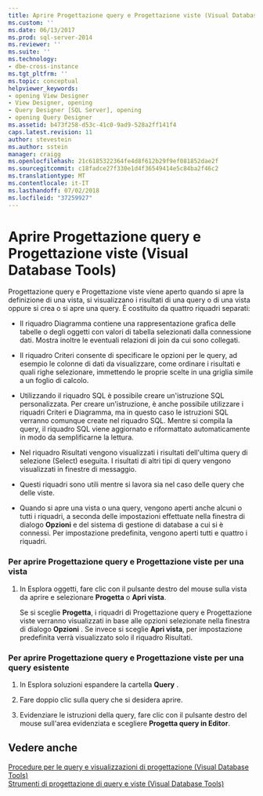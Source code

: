 ```yaml
---
title: Aprire Progettazione query e Progettazione viste (Visual Database Tools) | Microsoft Docs
ms.custom: ''
ms.date: 06/13/2017
ms.prod: sql-server-2014
ms.reviewer: ''
ms.suite: ''
ms.technology:
- dbe-cross-instance
ms.tgt_pltfrm: ''
ms.topic: conceptual
helpviewer_keywords:
- opening View Designer
- View Designer, opening
- Query Designer [SQL Server], opening
- opening Query Designer
ms.assetid: b473f258-d53c-41c0-9ad9-528a2ff141f4
caps.latest.revision: 11
author: stevestein
ms.author: sstein
manager: craigg
ms.openlocfilehash: 21c6185322364fe4d8f612b29f9ef081852dae2f
ms.sourcegitcommit: c18fadce27f330e1d4f36549414e5c84ba2f46c2
ms.translationtype: MT
ms.contentlocale: it-IT
ms.lasthandoff: 07/02/2018
ms.locfileid: "37259927"
---
```

# <a name="open-the-query-and-view-designer-visual-database-tools"></a>Aprire Progettazione query e Progettazione viste (Visual Database Tools)
  Progettazione query e Progettazione viste viene aperto quando si apre la definizione di una vista, si visualizzano i risultati di una query o di una vista oppure si crea o si apre una query. È costituito da quattro riquadri separati:  
  
-   Il riquadro Diagramma contiene una rappresentazione grafica delle tabelle o degli oggetti con valori di tabella selezionati dalla connessione dati. Mostra inoltre le eventuali relazioni di join da cui sono collegati.  
  
-   Il riquadro Criteri consente di specificare le opzioni per le query, ad esempio le colonne di dati da visualizzare, come ordinare i risultati e quali righe selezionare, immettendo le proprie scelte in una griglia simile a un foglio di calcolo.  
  
-   Utilizzando il riquadro SQL è possibile creare un'istruzione SQL personalizzata. Per creare un'istruzione, è anche possibile utilizzare i riquadri Criteri e Diagramma, ma in questo caso le istruzioni SQL verranno comunque create nel riquadro SQL. Mentre si compila la query, il riquadro SQL viene aggiornato e riformattato automaticamente in modo da semplificarne la lettura.  
  
-   Nel riquadro Risultati vengono visualizzati i risultati dell'ultima query di selezione (Select) eseguita. I risultati di altri tipi di query vengono visualizzati in finestre di messaggio.  
  
-   Questi riquadri sono utili mentre si lavora sia nel caso delle query che delle viste.  
  
-   Quando si apre una vista o una query, vengono aperti anche alcuni o tutti i riquadri, a seconda delle impostazioni effettuate nella finestra di dialogo **Opzioni** e del sistema di gestione di database a cui si è connessi. Per impostazione predefinita, vengono aperti tutti e quattro i riquadri.  
  
### <a name="to-open-the-query-and-view-designer-for-a-view"></a>Per aprire Progettazione query e Progettazione viste per una vista  
  
1.  In Esplora oggetti, fare clic con il pulsante destro del mouse sulla vista da aprire e selezionare **Progetta** o **Apri vista**.  
  
     Se si sceglie **Progetta**, i riquadri di Progettazione query e Progettazione viste verranno visualizzati in base alle opzioni selezionate nella finestra di dialogo **Opzioni** . Se invece si sceglie **Apri vista**, per impostazione predefinita verrà visualizzato solo il riquadro Risultati.  
  
### <a name="to-open-the-query-and-view-designer-for-an-existing-query"></a>Per aprire Progettazione query e Progettazione viste per una query esistente  
  
1.  In Esplora soluzioni espandere la cartella **Query** .  
  
2.  Fare doppio clic sulla query che si desidera aprire.  
  
3.  Evidenziare le istruzioni della query, fare clic con il pulsante destro del mouse sull'area evidenziata e scegliere **Progetta query in Editor**.  
  
## <a name="see-also"></a>Vedere anche  
 [Procedure per le query e visualizzazioni di progettazione &#40;Visual Database Tools&#41;](visual-database-tools.md)   
 [Strumenti di progettazione di query e viste &#40;Visual Database Tools&#41;](query-and-view-designer-tools-visual-database-tools.md)  
  
  
